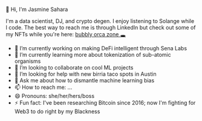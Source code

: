 👋 Hi, I'm Jasmine Sahara

I'm a data scientist, DJ, and crypto degen. I enjoy listening to Solange while I code. The best way to reach me is through LinkedIn but check out some of my NFTs while you're here: [bubbly orca zone :hole:](https://linktr.ee/bubblyorca) 

- 🔭 I’m currently working on making DeFi intelligent through Sena Labs
- 🌱 I’m currently learning more about tokenization of sub-atomic organisms
- 👯 I’m looking to collaborate on cool ML projects
- 🤔 I’m looking for help with new birria taco spots in Austin
- 💬 Ask me about how to dismantle machine learning bias 
- 📫 How to reach me: ...
- 😄 Pronouns: she/her/hers/boss
- ⚡ Fun fact: I've been researching Bitcoin since 2016; now I'm fighting for Web3 to do right by my Blackness
